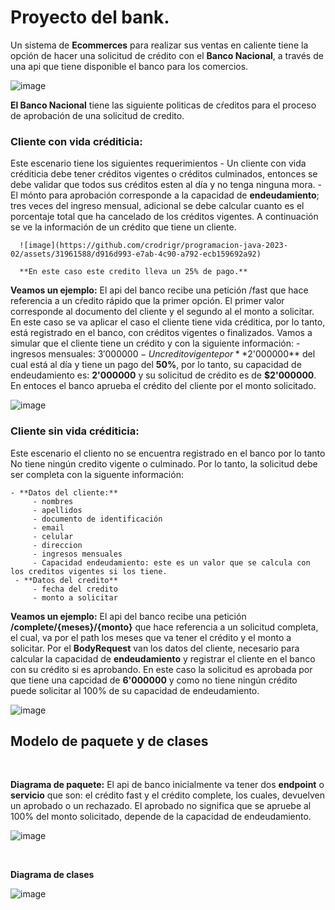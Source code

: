 # Proyecto del bank. 

Un sistema de **Ecommerces** para realizar sus ventas en caliente tiene la opción de hacer una solicitud de crédito con el **Banco Nacional**, a través de una api que tiene disponible el banco para los comercios. 

![image](https://github.com/crodrigr/programacion-java-2023-02/assets/31961588/1ba8750d-0d9c-447f-988d-1dcab39a7d71)

**El Banco Nacional** tiene las siguiente politicas de cŕeditos para el proceso de aprobación de una solicitud de credito.


### Cliente con vida créditicia:

  Este escenario tiene los siguientes requerimientos
    - Un cliente con vida créditicia debe tener créditos vigentes o créditos culminados, entonces se debe validar que todos sus 
      créditos esten al día y no tenga ninguna mora.
    - El mónto para aprobación corresponde a la capacidad de **endeudamiento**; tres veces del ingreso mensual, adicional se debe calcular cuanto es 
      el porcentaje total que ha cancelado de los créditos vigentes. A continuación se ve la información de un crédito que tiene un cliente.
      
      ![image](https://github.com/crodrigr/programacion-java-2023-02/assets/31961588/d916d993-e7ab-4c90-a792-ecb159692a92)

      **En este caso este credito lleva un 25% de pago.**

  **Veamos un ejemplo:** El api del banco recibe una petición /fast que hace referencia a un cŕedito rápido que la primer opción. El primer valor corresponde al documento 
    del cliente y el segundo al el monto a solicitar. En este caso se va aplicar el caso el cliente tiene vida créditica, por lo tanto, está registrado en el banco, con 
    créditos vigentes o finalizados. Vamos a simular que el cliente tiene un crédito y con la siguiente información:
    - ingresos mensuales: $3'000000
    - Un credito vigente por **$2'000000** del cual está al día y tiene un pago del **50%**, por lo tanto, su capacidad de endeudamiento es: **2'000000** y su solicitud 
      de crédito es de **$2'000000**. En entoces el banco aprueba el crédito del cliente por el monto solicitado.  

  ![image](https://github.com/crodrigr/programacion-java-2023-02/assets/31961588/80496b3d-b826-45b9-beaf-9347f67e1389)

  ### Cliente sin vida créditicia:
  
   Este escenario el cliento no se encuentra registrado en el banco por lo tanto No tiene ningún credito vigente o culminado. Por lo tanto, la solicitud debe ser completa con la 
   siguente información: 
   
    - **Datos del cliente:**
         - nombres
         - apellidos
         - documento de identificación
         - email
         - celular
         - direccion
         - ingresos mensuales
         - Capacidad endeudamiento: este es un valor que se calcula con los creditos vigentes si los tiene. 
     - **Datos del credito**
         - fecha del credito
         - monto a solicitar

  **Veamos un ejemplo:** El api del banco recibe una petición **/complete/{meses}/{monto}** que hace referencia a un solicitud completa, el cual, va por el path los meses que va tener el crédito y el monto a solicitar. Por el **BodyRequest** van los datos del cliente, necesario para calcular la capacidad de **endeudamiento** y registrar el cliente en el banco con su crédito si es aprobando. En este caso la solicitud es aprobada por que tiene una capcidad de **6'000000** y como no tiene ningún crédito puede solicitar al 100% de su capacidad de endeudamiento. 
  
![image](https://github.com/crodrigr/programacion-java-2023-02/assets/31961588/707f4c78-cdb5-4863-a8ed-1a87a0e3ba61)

      
## Modelo de paquete y de clases

<br>

**Diagrama de paquete:** El api de banco inicialmente va tener dos **endpoint** o **servicio** que son: el crédito fast y el crédito complete, los cuales, devuelven un aprobado o un rechazado. El aprobado no significa que se apruebe al 100% del monto solicitado, depende de la capacidad de endeudamiento. 

![image](https://github.com/crodrigr/programacion-java-2023-02/assets/31961588/00fb34b7-fbc0-491c-9a40-c358507413b2)

<br>

**Diagrama de clases**

![image](https://github.com/crodrigr/programacion-java-2023-02/assets/31961588/6d7dbe1c-3f08-4125-81a8-e7905a296d7b)

      


